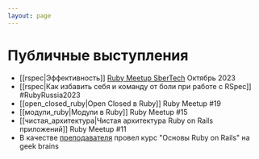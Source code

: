 ```yaml
---
layout: page
---
```


# Публичные выступления

* [[rspec|Эффективность]] [Ruby Meetup SberTech](https://sbermarket.timepad.ru/event/2625382/) Октябрь 2023
* [[rspec|Как избавить себя и команду от боли при работе с RSpec]] #RubyRussia2023
* [[open_closed_ruby|Open Closed в Ruby]] Ruby Meetup #19
* [[модули_ruby|Модули в Ruby]] Ruby Meetup #15
* [[чистая_архитектура|Чистая архитектура Ruby on Rails приложений]] Ruby Meetup #11
* В качестве [преподавателя](https://gb.ru/users/teachers/4232465) провел курс "Основы Ruby on Rails" на geek brains
